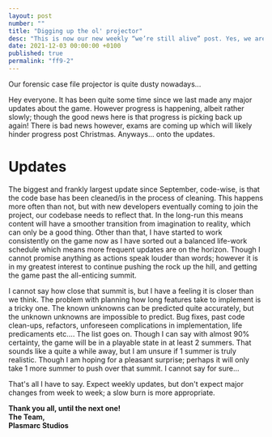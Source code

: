 ```yaml
---
layout: post
number: ""
title: "Digging up the ol' projector"
desc: "This is now our new weekly “we’re still alive” post. Yes, we are still alive, and as the title may suggest, it’s getting to the time where we’ll resume work on the project during the holidays and we’re just as excited as hopefully you are! "
date: 2021-12-03 00:00:00 +0100
published: true
permalink: "ff9-2"
---
```


Our forensic case file projector is quite dusty nowadays...

Hey everyone. It has been quite some time since we last made any major updates about the game. However progress is happening, albeit rather slowly; though the good news here is that progress is picking back up again! There is bad news however, exams are coming up which will likely hinder progress post Christmas. Anyways... onto the updates.

# **Updates**
The biggest and frankly largest update since September, code-wise, is that the code base has been cleaned/is in the process of cleaning. This happens more often than not, but with new developers eventually coming to join the project, our codebase needs to reflect that. In the long-run this means content will have a smoother transition from imagination to reality, which can only be a good thing. Other than that, I have started to work consistently on the game now as I have sorted out a balanced life-work schedule which means more frequent updates are on the horizon. Though I cannot promise anything as actions speak louder than words; however it is in my greatest interest to continue pushing the rock up the hill, and getting the game past the all-enticing summit. 

I cannot say how close that summit is, but I have a feeling it is closer than we think. The problem with planning how long features take to implement is a tricky one. The known unknowns can be predicted quite accurately, but the unknown unknowns are impossible to predict. Bug fixes, past code clean-ups, refactors, unforeseen complications in implementation, life predicaments etc.... The list goes on. Though I can say with almost 90% certainty, the game will be in a playable state in at least 2 summers. That sounds like a quite a while away, but I am unsure if 1 summer is truly realistic. Though I am hoping for a pleasant surprise; perhaps it will only take 1 more summer to push over that summit. I cannot say for sure...

That's all I have to say. Expect weekly updates, but don't expect major changes from week to week; a slow burn is more appropriate.

**Thank you all, until the next one!**\
**The Team,**\
**Plasmarc Studios**